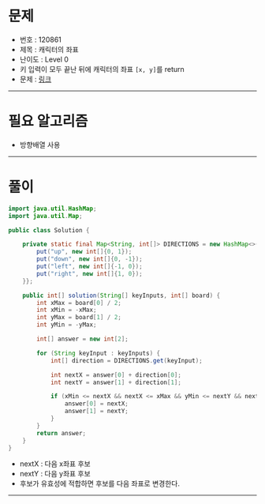 # 문제
- 번호 : 120861
- 제목 : 캐릭터의 좌표
- 난이도 : Level 0
- 키 입력이 모두 끝난 뒤에 캐릭터의 좌표 `[x, y]`를 return
- 문제 : [링크](https://school.programmers.co.kr/learn/courses/30/lessons/120861)

---

# 필요 알고리즘
- 방향배열 사용

---

# 풀이
```java
import java.util.HashMap;
import java.util.Map;

public class Solution {

    private static final Map<String, int[]> DIRECTIONS = new HashMap<>() {{
        put("up", new int[]{0, 1});
        put("down", new int[]{0, -1});
        put("left", new int[]{-1, 0});
        put("right", new int[]{1, 0});
    }};

    public int[] solution(String[] keyInputs, int[] board) {
        int xMax = board[0] / 2;
        int xMin = -xMax;
        int yMax = board[1] / 2;
        int yMin = -yMax;

        int[] answer = new int[2];

        for (String keyInput : keyInputs) {
            int[] direction = DIRECTIONS.get(keyInput);

            int nextX = answer[0] + direction[0];
            int nextY = answer[1] + direction[1];

            if (xMin <= nextX && nextX <= xMax && yMin <= nextY && nextY <= yMax) {
                answer[0] = nextX;
                answer[1] = nextY;
            }
        }
        return answer;
    }
}
```
- nextX : 다음 x좌표 후보
- nextY : 다음 y좌표 후보
- 후보가 유효성에 적합하면 후보를 다음 좌표로 변경한다.

---
